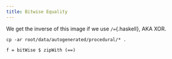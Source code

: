 ```yaml
---
title: Bitwise Equality
---
```


We get the inverse of this image if we use `/=`{.haskell}, AKA XOR.

```{pipe="sh"}
cp -ar root/data/autogenerated/procedural/* .
```

```{.unwrap pipe="./codeAndPic eq grey"}
f = bitWise $ zipWith (==)
```
